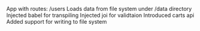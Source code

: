 App with routes: /users
Loads data from file system under /data directory
Injected babel for transpiling
Injected joi for validtaion
Introduced carts api
Added support for writing to file system